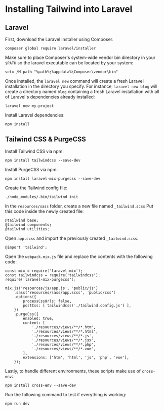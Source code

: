 # Installing Tailwind into Laravel


## Laravel

First, download the Laravel installer using Composer:

    composer global require laravel/installer

Make sure to place Composer's system-wide vendor bin directory in your `$PATH` so the laravel executable can be located by your system:

    setx /M path "%path%;%appdata%\Composer\vendor\bin"

Once installed, the `laravel new` command will create a fresh Laravel installation in the directory you specify. For instance, `laravel new blog` will create a directory named `blog` containing a fresh Laravel installation with all of Laravel's dependencies already installed:

    laravel new my-project

Install Laravel dependencies:

    npm install


## Tailwind CSS & PurgeCSS

Install Tailwind CSS via npm:

    npm install tailwindcss --save-dev

Install PurgeCSS via npm:

    npm install laravel-mix-purgecss --save-dev

Create the Tailwind config file:

    ./node_modules/.bin/tailwind init

In the `resources/sass` folder, create a new file named `_tailwind.scss`
Put this code inside the newly created file:

    @tailwind base;
    @tailwind components;
    @tailwind utilities;

Open `app.scss` and import the previously created `_tailwind.scss`:

    @import 'tailwind';

Open the `webpack.mix.js` file and replace the contents with the following code:

    const mix = require('laravel-mix');
    const tailwindcss = require('tailwindcss');
    require('laravel-mix-purgecss');
    
    mix.js('resources/js/app.js', 'public/js')
        .sass('resources/sass/app.scss', 'public/css')
        .options({
            processCssUrls: false,
            postCss: [ tailwindcss('./tailwind.config.js') ],
        })
        .purgeCss({
            enabled: true,
            content: [
                './resources/views/**/*.htm',
                './resources/views/**/*.html',
                './resources/views/**/*.js',
                './resources/views/**/*.jsx',
                './resources/views/**/*.php',
                './resources/views/**/*.vue',
            ],
            extensions: ['htm', 'html', 'js', 'php', 'vue'],
        });

Lastly, to handle different environments, these scripts make use of `cross-env`:

    npm install cross-env --save-dev

Run the following command to test if everything is working:

    npm run dev
